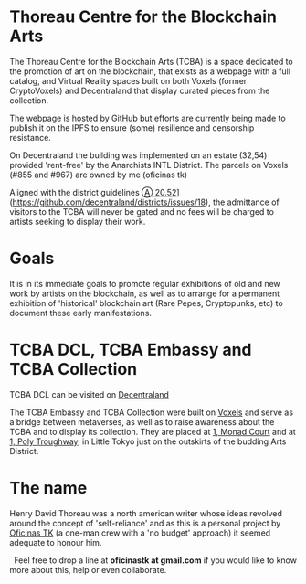 # Thoreau Centre for the Blockchain Arts

The Thoreau Centre for the Blockchain Arts (TCBA) is a space dedicated to the promotion of art on the blockchain, that exists as a webpage with a full catalog, and Virtual Reality spaces built on both Voxels (former CryptoVoxels) and Decentraland that display curated pieces from the collection.

The webpage is hosted by GitHub but efforts are currently being made to publish it on the IPFS to ensure (some) resilience and censorship resistance.

On Decentraland the building was implemented on an estate (32,54) provided 'rent-free' by the Anarchists INTL District. The parcels on Voxels (#855 and #967) are owned by me (oficinas tk)

Aligned with the district guidelines [Ⓐ 20.52](https://github.com/decentraland/districts/issues/18)](https://github.com/decentraland/districts/issues/18), the admittance of visitors to the TCBA will never be gated and no fees will be charged to artists seeking to display their work.


# Goals

It is in its immediate goals to promote regular exhibitions of old and new work by artists on the blockchain, as well as to arrange for a permanent exhibition of 'historical' blockchain art (Rare Pepes, Cryptopunks, etc) to document these early manifestations.

# TCBA DCL, TCBA Embassy and TCBA Collection

TCBA DCL can be visited on [Decentraland](https://play.decentraland.org/?realm=dg&position=33%2C54&island=I4u50)

The TCBA Embassy and TCBA Collection were built on [Voxels](https://cryptovoxels.com) and serve as a bridge between metaverses, as well as to raise awareness about the TCBA and to display its collection. They are placed at [1, Monad Court](https://www.cryptovoxels.com/parcels/967) and at [1, Poly Troughway](https://www.cryptovoxels.com/parcels/855), in Little Tokyo just on the outskirts of the budding Arts District.

# The name

Henry David Thoreau was a north american writer whose ideas revolved around the concept of 'self-reliance' and as this is a personal project by [Oficinas TK](https://oficinastk.github.io) (a one-man crew with a 'no budget' approach) it seemed adequate to honour him. 

&nbsp;
Feel free to drop a line at **oficinastk at gmail.com** if you would like to know more about this, help or even collaborate.
